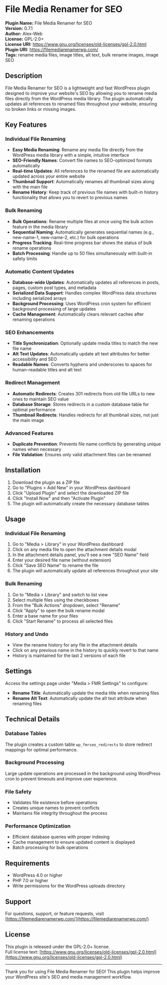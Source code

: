 # File Media Renamer for SEO

**Plugin Name:** File Media Renamer for SEO  
**Version:** 0.7.1  
**Author:** Alex-Web  
**License:** GPL-2.0+  
**License URI:** https://www.gnu.org/licenses/old-licenses/gpl-2.0.html  
**Plugin URI:** https://filemediarenamerwp.com/  
**Tags:** rename media files, image titles, alt text, bulk rename images, image SEO

## Description

File Media Renamer for SEO is a lightweight and fast WordPress plugin designed to improve your website's SEO by allowing you to rename media files directly from the WordPress media library. The plugin automatically updates all references to renamed files throughout your website, ensuring no broken links or missing images.

## Key Features

### Individual File Renaming
- **Easy Media Renaming**: Rename any media file directly from the WordPress media library with a simple, intuitive interface
- **SEO-Friendly Names**: Convert file names to SEO-optimized formats automatically
- **Real-time Updates**: All references to the renamed file are automatically updated across your entire website
- **Thumbnail Support**: Automatically renames all thumbnail sizes along with the main file
- **Rename History**: Keep track of previous file names with built-in history functionality that allows you to revert to previous names

### Bulk Renaming
- **Bulk Operations**: Rename multiple files at once using the bulk action feature in the media library
- **Sequential Naming**: Automatically generates sequential names (e.g., new-name-1, new-name-2, etc.) for bulk operations
- **Progress Tracking**: Real-time progress bar shows the status of bulk rename operations
- **Batch Processing**: Handle up to 50 files simultaneously with built-in safety limits

### Automatic Content Updates
- **Database-wide Updates**: Automatically updates all references in posts, pages, custom post types, and metadata
- **Serialized Data Support**: Handles complex WordPress data structures including serialized arrays
- **Background Processing**: Uses WordPress cron system for efficient background processing of large updates
- **Cache Management**: Automatically clears relevant caches after renaming operations

### SEO Enhancements
- **Title Synchronization**: Optionally update media titles to match the new file name
- **Alt Text Updates**: Automatically update alt text attributes for better accessibility and SEO
- **Readable Names**: Converts hyphens and underscores to spaces for human-readable titles and alt text

### Redirect Management
- **Automatic Redirects**: Creates 301 redirects from old file URLs to new ones to maintain SEO value
- **Database Storage**: Stores redirects in a custom database table for optimal performance
- **Thumbnail Redirects**: Handles redirects for all thumbnail sizes, not just the main image

### Advanced Features
- **Duplicate Prevention**: Prevents file name conflicts by generating unique names when necessary
- **File Validation**: Ensures only valid attachment files can be renamed

## Installation

1. Download the plugin as a ZIP file
2. Go to "Plugins > Add New" in your WordPress dashboard
3. Click "Upload Plugin" and select the downloaded ZIP file
4. Click "Install Now" and then "Activate Plugin"
5. The plugin will automatically create the necessary database tables

## Usage

### Individual File Renaming
1. Go to "Media > Library" in your WordPress dashboard
2. Click on any media file to open the attachment details modal
3. In the attachment details panel, you'll see a new "SEO Name" field
4. Enter your desired file name (without extension)
5. Click "Save SEO Name" to rename the file
6. The plugin will automatically update all references throughout your site

### Bulk Renaming
1. Go to "Media > Library" and switch to list view
2. Select multiple files using the checkboxes
3. From the "Bulk Actions" dropdown, select "Rename"
4. Click "Apply" to open the bulk rename modal
5. Enter a base name for your files
6. Click "Start Rename" to process all selected files

### History and Undo
- View the rename history for any file in the attachment details
- Click on any previous name in the history to quickly revert to that name
- History is maintained for the last 2 versions of each file

## Settings

Access the settings page under "Media > FMR Settings" to configure:

- **Rename Title**: Automatically update the media title when renaming files
- **Rename Alt Text**: Automatically update the alt text attribute when renaming files

## Technical Details

### Database Tables
The plugin creates a custom table `wp_fmrseo_redirects` to store redirect mappings for optimal performance.

### Background Processing
Large update operations are processed in the background using WordPress cron to prevent timeouts and improve user experience.

### File Safety
- Validates file existence before operations
- Creates unique names to prevent conflicts
- Maintains file integrity throughout the process

### Performance Optimization
- Efficient database queries with proper indexing
- Cache management to ensure updated content is displayed
- Batch processing for bulk operations

## Requirements

- WordPress 4.0 or higher
- PHP 7.0 or higher
- Write permissions for the WordPress uploads directory

## Support

For questions, support, or feature requests, visit [https://filemediarenamerwp.com/](https://filemediarenamerwp.com/)

## License

This plugin is released under the GPL-2.0+ license.  
Full license text: [https://www.gnu.org/licenses/old-licenses/gpl-2.0.html](https://www.gnu.org/licenses/old-licenses/gpl-2.0.html)

---

Thank you for using File Media Renamer for SEO! This plugin helps improve your WordPress site's SEO and media management workflow.